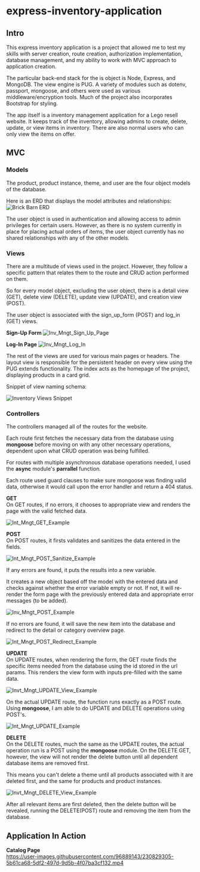 # express-inventory-application

## Intro

This express inventory application is a project that allowed me to test my skills with server creation, route creation, authorization implementation, database management, and my ability to work with MVC approach to application creation.

The particular back-end stack for the is object is Node, Express, and MongoDB. The view engine is PUG. A variety of modules such as dotenv, passport, mongoose, and others were used as various middleware/encryption tools. Much of the project also incorporates Bootstrap for styling.

The app itself is a inventory management application for a Lego resell website. It keeps track of the inventory, allowing admins to create, delete, update, or view items in inventory. There are also normal users who can only view the items on offer.

## MVC

### Models

The product, product instance, theme, and user are the four object models of the database.

Here is an ERD that displays the model attributes and relationships:
![Brick Barn ERD](https://user-images.githubusercontent.com/96889143/229981236-353eec0e-92f2-4421-95d6-470914587aa8.png)

The user object is used in authentication and allowing access to admin privileges for certain users. However, as there is no system currently in place for placing actual orders of items, the user object currently has no shared relationships with any of the other models. 

### Views

There are a multitude of views used in the project. However, they follow a specific pattern that relates them to the route and CRUD action performed on them. 

So for every model object, excluding the user object, there is a detail view (GET), delete view (DELETE), update view (UPDATE), and creation view (POST). 

The user object is associated with the sign_up_form (POST) and log_in (GET) views.

**Sign-Up Form**
![Inv_Mngt_Sign_Up_Page](https://user-images.githubusercontent.com/96889143/230823097-c8b12686-a57f-46d0-9fda-662a599bef8e.png)

**Log-In Page**
![Inv_Mngt_Log_In](https://user-images.githubusercontent.com/96889143/230823281-3f1f1a62-cf54-4346-b3d5-45d72af92d67.png)


The rest of the views are used for various main pages or headers. The layout view is responsible for the persistent header on every view using the PUG extends functionality. The index acts as the homepage of the project, displaying products in a card grid.

Snippet of view naming schema:

![Inventory Views Snippet](https://user-images.githubusercontent.com/96889143/229982410-d96ba621-a3a2-47a7-80a0-fab85e534426.png)

### Controllers

The controllers managed all of the routes for the website. 

Each route first fetches the necessary data from the database using **mongoose** before moving on with any other necessary operations, dependent upon what CRUD operation was being fulfilled.

For routes with multiple asynchronous database operations needed, I used the **async** module's **parrallel** function.

Each route used guard clauses to make sure mongoose was finding valid data, otherwise it would call upon the error handler and return a 404 status. 

**GET**  
On GET routes, if no errors, it chooses to appropriate view and renders the page with the valid fetched data.

![Int_Mngt_GET_Example](https://user-images.githubusercontent.com/96889143/230824972-b3c973f6-4052-42fc-bdd5-b904bf7616a1.png)


**POST**  
On POST routes, it firsts validates and sanitizes the data entered in the fields. 

![Int_Mngt_POST_Sanitize_Example](https://user-images.githubusercontent.com/96889143/230825053-5bfa6e36-2573-4028-976b-378d18d0542a.png)


If any errors are found, it puts the results into a new variable. 

It creates a new object based off the model with the entered data and checks against whether the error variable empty or not. If not, it will re-render the form page with the previously entered data and appropriate error messages (to be added).

![Inv_Mngt_POST_Example](https://user-images.githubusercontent.com/96889143/230824630-f29bb6f1-9169-4259-a369-991e68c8a0a4.png)


If no errors are found, it will save the new item into the database and redirect to the detail or category overview page.

![Int_Mngt_POST_Redirect_Example](https://user-images.githubusercontent.com/96889143/230824745-98a53a27-93a2-45b2-a56b-27ffc6c9cb60.png)

**UPDATE**  
On UPDATE routes, when rendering the form, the GET route finds the specific items needed from the database using the id stored in the url params. This renders the view form with inputs pre-filled with the same data.

![Invt_Mngt_UPDATE_View_Example](https://user-images.githubusercontent.com/96889143/230827124-1b8cd89a-84d5-438f-b906-9f51beff13ff.png)

On the actual UPDATE route, the function runs exactly as a POST route. Using **mongoose**, I am able to do UPDATE and DELETE operations using POST's.

 ![Int_Mngt_UPDATE_Example](https://user-images.githubusercontent.com/96889143/230825916-34ecaf6b-c2ed-4413-984d-b812f7275a1a.png)
 
 **DELETE**  
 On the DELETE routes, much the same as the UPDATE routes, the actual operation run is  a POST using the **mongoose** module. On the DELETE GET, however, the view will not render the delete button until all dependent database items are removed first. 
 
 This means you can't delete a theme until all products associated with it are deleted first, and the same for products and product instances.
 
![Invt_Mngt_DELETE_View_Example](https://user-images.githubusercontent.com/96889143/230826808-79feb72d-ff91-45d6-9a9f-958f280270a6.png)

After all relevant items are first deleted, then the delete button will be revealed, running the DELETE(POST) route and removing the item from the database.

## Application In Action

**Catalog Page**  
https://user-images.githubusercontent.com/96889143/230829305-5b61ca68-5df2-497d-9d5b-4f07ba3cf132.mp4


